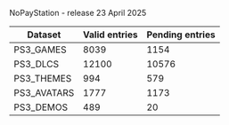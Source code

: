 NoPayStation - release 23 April 2025

|  Dataset  |Valid entries|Pending entries|
|-----------|-------------|---------------|
| PS3_GAMES |     8039    |      1154     |
|  PS3_DLCS |    12100    |     10576     |
| PS3_THEMES|     994     |      579      |
|PS3_AVATARS|     1777    |      1173     |
| PS3_DEMOS |     489     |       20      |